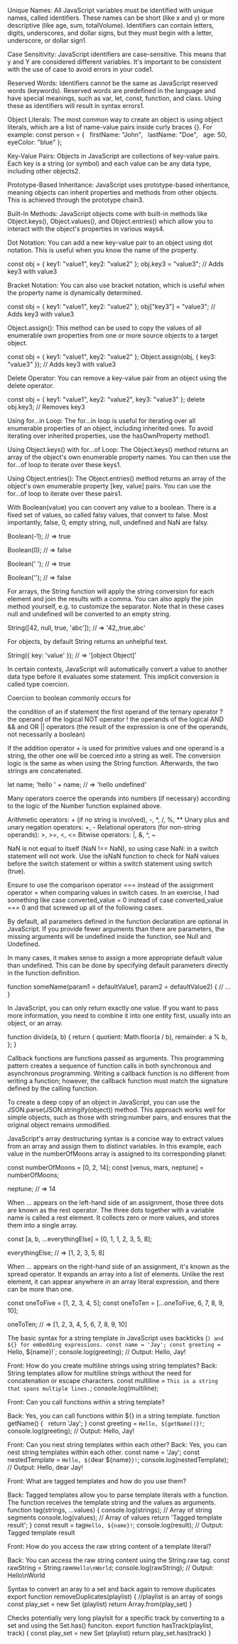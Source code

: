 Unique Names: All JavaScript variables must be identified with unique names, called identifiers. These names can be short (like x and y) or more descriptive (like age, sum, totalVolume). Identifiers can contain letters, digits, underscores, and dollar signs, but they must begin with a letter, underscore, or dollar sign1.

Case Sensitivity: JavaScript identifiers are case-sensitive. This means that y and Y are considered different variables. It's important to be consistent with the use of case to avoid errors in your code1.

Reserved Words: Identifiers cannot be the same as JavaScript reserved words (keywords). Reserved words are predefined in the language and have special meanings, such as var, let, const, function, and class. Using these as identifiers will result in syntax errors1.

Object Literals: The most common way to create an object is using object literals, which are a list of name-value pairs inside curly braces {}. For example:
const person = {
  firstName: "John",
  lastName: "Doe",
  age: 50,
  eyeColor: "blue"
};

Key-Value Pairs: Objects in JavaScript are collections of key-value pairs. Each key is a string (or symbol) and each value can be any data type, including other objects2.

Prototype-Based Inheritance: JavaScript uses prototype-based inheritance, meaning objects can inherit properties and methods from other objects. This is achieved through the prototype chain3.

Built-In Methods: JavaScript objects come with built-in methods like Object.keys(), Object.values(), and Object.entries() which allow you to interact with the object's properties in various ways4.


Dot Notation: You can add a new key-value pair to an object using dot notation. This is useful when you know the name of the property.

const obj = { key1: "value1", key2: "value2" };
obj.key3 = "value3"; // Adds key3 with value3


Bracket Notation: You can also use bracket notation, which is useful when the property name is dynamically determined.

const obj = { key1: "value1", key2: "value2" };
obj["key3"] = "value3"; // Adds key3 with value3



Object.assign(): This method can be used to copy the values of all enumerable own properties from one or more source objects to a target object.

const obj = { key1: "value1", key2: "value2" };
Object.assign(obj, { key3: "value3" }); // Adds key3 with value3


Delete Operator: You can remove a key-value pair from an object using the delete operator.

const obj = { key1: "value1", key2: "value2", key3: "value3" };
delete obj.key3; // Removes key3



Using for...in Loop: The for...in loop is useful for iterating over all enumerable properties of an object, including inherited ones. To avoid iterating over inherited properties, use the hasOwnProperty method1.

Using Object.keys() with for...of Loop: The Object.keys() method returns an array of the object's own enumerable property names. You can then use the for...of loop to iterate over these keys1.

Using Object.entries(): The Object.entries() method returns an array of the object's own enumerable property [key, value] pairs. You can use the for...of loop to iterate over these pairs1.



With Boolean(value) you can convert any value to a boolean. There is a fixed set of values, so called falsy values, that convert to false. Most importantly, false, 0, empty string, null, undefined and NaN are falsy.



Boolean(-1);
// => true

Boolean(0);
// => false

Boolean(' ');
// => true

Boolean('');
// => false


For arrays, the String function will apply the string conversion for each element and join the results with a comma. You can also apply the join method yourself, e.g. to customize the separator. Note that in these cases null and undefined will be converted to an empty string.

String([42, null, true, 'abc']);
// => '42,,true,abc'




For objects, by default String returns an unhelpful text.

String({ key: 'value' });
// => '[object Object]'



In certain contexts, JavaScript will automatically convert a value to another data type before it evaluates some statement. This implicit conversion is called type coercion.


Coercion to boolean commonly occurs for

the condition of an if statement
the first operand of the ternary operator ?
the operand of the logical NOT operator !
the operands of the logical AND && and OR || operators (the result of the expression is one of the operands, not necessarily a boolean)





If the addition operator + is used for primitive values and one operand is a string, the other one will be coerced into a string as well. The conversion logic is the same as when using the String function. Afterwards, the two strings are concatenated.

let name;
'hello ' + name;
// => 'hello undefined'




Many operators coerce the operands into numbers (if necessary) according to the logic of the Number function explained above.

Arithmetic operators: + (if no string is involved), -, *, /, %, **
Unary plus and unary negation operators: +, -
Relational operators (for non-string operands): >, >=, <, <=
Bitwise operators: |, &, ^, ~



NaN is not equal to itself (NaN !== NaN), so using case NaN: in a switch statement will not work.
Use the isNaN function to check for NaN values before the switch statement or within a switch statement using switch (true).




Ensure to use the comparison operator === instead of the assignment operator = when comparing values in switch cases. In an exercise, I had something like 
case converted_value = 0
instead of
case converted_value === 0
and that screwed up all of the following cases.




By default, all parameters defined in the function declaration are optional in JavaScript. If you provide fewer arguments than there are parameters, the missing arguments will be undefined inside the function, see Null and Undefined.




In many cases, it makes sense to assign a more appropriate default value than undefined. This can be done by specifying default parameters directly in the function definition.

function someName(param1 = defaultValue1, param2 = defaultValue2) {
  // ...
}



In JavaScript, you can only return exactly one value. If you want to pass more information, you need to combine it into one entity first, usually into an object, or an array.

function divide(a, b) {
  return {
    quotient: Math.floor(a / b),
    remainder: a % b,
  };
}


Callback functions are functions passed as arguments. This programming pattern creates a sequence of function calls in both synchronous and asynchronous programming. Writing a callback function is no different from writing a function; however, the callback function must match the signature defined by the calling function.



To create a deep copy of an object in JavaScript, you can use the JSON.parse(JSON.stringify(object)) method. This approach works well for simple objects, such as those with string:number pairs, and ensures that the original object remains unmodified.




JavaScript's array destructuring syntax is a concise way to extract values from an array and assign them to distinct variables. In this example, each value in the numberOfMoons array is assigned to its corresponding planet:

const numberOfMoons = [0, 2, 14];
const [venus, mars, neptune] = numberOfMoons;

neptune;
// => 14




When ... appears on the left-hand side of an assignment, those three dots are known as the rest operator. The three dots together with a variable name is called a rest element. It collects zero or more values, and stores them into a single array.

const [a, b, ...everythingElse] = [0, 1, 1, 2, 3, 5, 8];

everythingElse;
// => [1, 2, 3, 5, 8]





When ... appears on the right-hand side of an assignment, it's known as the spread operator. It expands an array into a list of elements. Unlike the rest element, it can appear anywhere in an array literal expression, and there can be more than one.

const oneToFive = [1, 2, 3, 4, 5];
const oneToTen = [...oneToFive, 6, 7, 8, 9, 10];

oneToTen;
// => [1, 2, 3, 4, 5, 6, 7, 8, 9, 10]




The basic syntax for a string template in JavaScript uses backticks (`) and ${} for embedding expressions.
  const name = 'Jay';
  const greeting = `Hello, ${name}!`;
  console.log(greeting); // Output: Hello, Jay!





Front: How do you create multiline strings using string templates?
Back: String templates allow for multiline strings without the need for concatenation or escape characters.
  const multiline = `This is a string
  that spans multiple
  lines.`;
  console.log(multiline);


Front: Can you call functions within a string template?

Back: Yes, you can call functions within ${} in a string template.
  function getName() {
    return 'Jay';
  }
  const greeting = `Hello, ${getName()}!`;
  console.log(greeting); // Output: Hello, Jay!





Front: Can you nest string templates within each other?
Back: Yes, you can nest string templates within each other.
  const name = 'Jay';
  const nestedTemplate = `Hello, ${`dear ${name}`}!`;
  console.log(nestedTemplate); // Output: Hello, dear Jay!


Front: What are tagged templates and how do you use them?

Back: Tagged templates allow you to parse template literals with a function. The function receives the template string and the values as arguments.
  function tag(strings, ...values) {
  console.log(strings); // Array of string segments
  console.log(values);  // Array of values
  return 'Tagged template result';
}
const result = tag`Hello, ${name}!`;
console.log(result); // Output: Tagged template result


Front: How do you access the raw string content of a template literal?

Back: You can access the raw string content using the String.raw tag.
  const rawString = String.raw`Hello\nWorld`;
  console.log(rawString); // Output: Hello\nWorld


Syntax to convert an aray to a set and back again to remove duplicates
  export function removeDuplicates(playlist) { //playlist is an array of songs
    const play_set = new Set (playlist)
    return Array.from(play_set)
  }


Checks potentially very long playlsit for a specific track by converting to a set and using the Set.has() funciton.
  export function hasTrack(playlist, track) {
    const play_set = new Set (playlist)
    return play_set.has(track)
  }